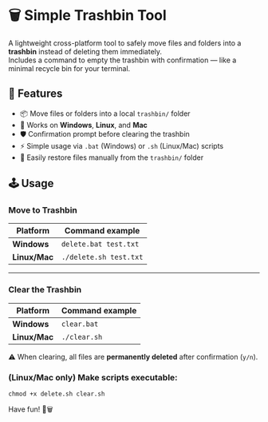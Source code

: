 # 🗑️ Simple Trashbin Tool

A lightweight cross-platform tool to safely move files and folders into a **trashbin** instead of deleting them immediately.  
Includes a command to empty the trashbin with confirmation — like a minimal recycle bin for your terminal.  

## 🚀 Features

- 📦 Move files or folders into a local `trashbin/` folder  
- 🔄 Works on **Windows**, **Linux**, and **Mac**  
- 🛡️ Confirmation prompt before clearing the trashbin  
- ⚡ Simple usage via `.bat` (Windows) or `.sh` (Linux/Mac) scripts  
- 🧹 Easily restore files manually from the `trashbin/` folder  

## 🕹️ Usage

### Move to Trashbin

| Platform       | Command example          |
|----------------|--------------------------|
| **Windows**    | `delete.bat test.txt`    |
| **Linux/Mac**  | `./delete.sh test.txt`   |

---

### Clear the Trashbin

| Platform       | Command example |
|----------------|-----------------|
| **Windows**    | `clear.bat`     |
| **Linux/Mac**  | `./clear.sh`    |

⚠️ When clearing, all files are **permanently deleted** after confirmation (`y/n`).  

### (Linux/Mac only) Make scripts executable:

`chmod +x delete.sh clear.sh`


Have fun! 🎉🗑️